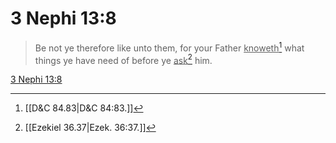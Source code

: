 # 3 Nephi 13:8

> Be not ye therefore like unto them, for your Father <u>knoweth</u>[^a] what things ye have need of before ye <u>ask</u>[^b] him.

[3 Nephi 13:8](https://www.churchofjesuschrist.org/study/scriptures/bofm/3-ne/13?lang=eng&id=p8#p8)


[^a]: [[D&C 84.83|D&C 84:83.]]
[^b]: [[Ezekiel 36.37|Ezek. 36:37.]]
